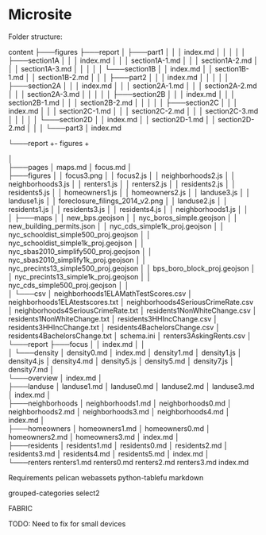 Microsite
==========

Folder structure:

content
├───figures
├───report
│   ├───part1
│   │   │   index.md
│   │   │
│   │   ├───section1A
│   │   │		index.md
│   │   │		section1A-1.md
│   │   │		section1A-2.md
│   │   │		section1A-3.md
│   │   │
│   │   └───section1B
│   │    		index.md
│   │    		section1B-1.md
│   │    		section1B-2.md
│   │
│   ├───part2
│   │   │   index.md
│   │   │
│   │   ├───section2A
│   │   │		index.md
│   │   │		section2A-1.md
│   │   │		section2A-2.md
│   │   │		section2A-3.md
│   │   │
│   │   ├───section2B
│   │   │		index.md
│   │   │		section2B-1.md
│   │   │		section2B-2.md
│   │   │
│   │   ├───section2C
│   │   │		index.md
│   │   │		section2C-1.md
│   │   │		section2C-2.md
│   │   │		section2C-3.md
│   │   │
│   │   └───section2D
│   │    		index.md
│   │    		section2D-1.md
│   │    		section2D-2.md
│   │
│   └───part3
│          index.md




└───report
+- figures
+


│       
├───pages
│       maps.md
│       focus.md
│       
├───figures
│   │   focus3.png
│   │   focus2.js
│   │   neighborhoods2.js
│   │   neighborhoods3.js
│   │   renters1.js
│   │   renters2.js
│   │   residents2.js
│   │   residents5.js
│   │   homeowners1.js
│   │   homeowners2.js
│   │   landuse3.js
│   │   landuse1.js
│   │   foreclosure_filings_2014_v2.png
│   │   landuse2.js
│   │   residents1.js
│   │   residents3.js
│   │   residents4.js
│   │   neighborhoods1.js
│   │   
│   ├───maps
│   │       new_bps.geojson
│   │       nyc_boros_simple.geojson
│   │       new_building_permits.json
│   │       nyc_cds_simple1k_proj.geojson
│   │       nyc_schooldist_simple500_proj.geojson
│   │       nyc_schooldist_simple1k_proj.geojson
│   │       nyc_sbas2010_simplify500_proj.geojson
│   │       nyc_sbas2010_simplify1k_proj.geojson
│   │       nyc_precints13_simple500_proj.geojson
│   │       bps_boro_block_proj.geojson
│   │       nyc_precints13_simple1k_proj.geojson
│   │       nyc_cds_simple500_proj.geojson
│   │       
│   └───csv
│           neighborhoods1ELAMathTestScores.csv
│           neighborhoods1ELAtestscores.txt
│           neighborhoods4SeriousCrimeRate.csv
│           neighborhoods4SeriousCrimeRate.txt
│           residents1NonWhiteChange.csv
│           residents1NonWhiteChange.txt
│           residents3HHIncChange.csv
│           residents3HHIncChange.txt
│           residents4BachelorsChange.csv
│           residents4BachelorsChange.txt
│           schema.ini
│           renters3AskingRents.csv
│           
└───report
    ├───focus
    │   │   index.md
    │   │   
    │   └───density
    │           density0.md
    │           index.md
    │           density1.md
    │           density1.js
    │           density4.js
    │           density4.md
    │           density5.js
    │           density5.md
    │           density7.js
    │           density7.md
    │           
    └───overview
        │   index.md
        │   
        ├───landuse
        │       landuse1.md
        │       landuse0.md
        │       landuse2.md
        │       landuse3.md
        │       index.md
        │       
        ├───neighborhoods
        │       neighborhoods1.md
        │       neighborhoods0.md
        │       neighborhoods2.md
        │       neighborhoods3.md
        │       neighborhoods4.md
        │       index.md
        │       
        ├───homeowners
        │       homeowners1.md
        │       homeowners0.md
        │       homeowners2.md
        │       homeowners3.md
        │       index.md
        │       
        ├───residents
        │       residents1.md
        │       residents0.md
        │       residents2.md
        │       residents3.md
        │       residents4.md
        │       residents5.md
        │       index.md
        │       
        └───renters
                renters1.md
                renters0.md
                renters2.md
                renters3.md
                index.md
                


Requirements
pelican
webassets
python-tablefu
markdown

grouped-categories
select2




FABRIC

TODO: Need to fix for small devices
